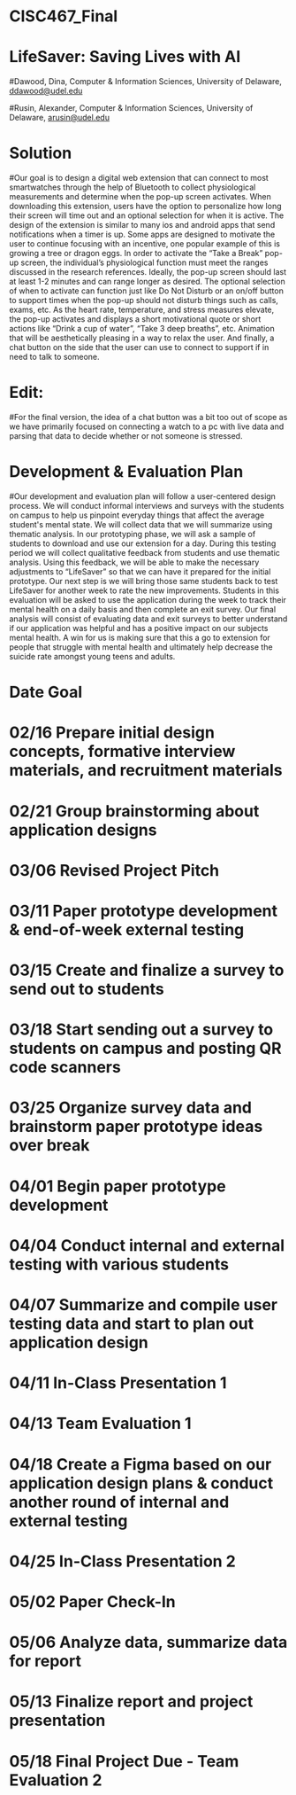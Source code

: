 # CISC467_Final

# LifeSaver: Saving Lives with AI

#Dawood, Dina, Computer & Information Sciences, University of Delaware, ddawood@udel.edu

#Rusin, Alexander, Computer & Information Sciences, University of Delaware, arusin@udel.edu

# Solution
#Our goal is to design a digital web extension that can connect to most smartwatches through the help of Bluetooth to collect physiological measurements and determine when the pop-up screen activates. When downloading this extension, users have the option to personalize how long their screen will time out and an optional selection for when it is active. The design of the extension is similar to many ios and android apps that send notifications when a timer is up. Some apps are designed to motivate the user to continue focusing with an incentive, one popular example of this is growing a tree or dragon eggs. In order to activate the “Take a Break” pop-up screen, the individual’s physiological function must meet the ranges discussed in the research references. Ideally, the pop-up screen should last at least 1-2 minutes and can range longer as desired. The optional selection of when to activate can function just like Do Not Disturb or an on/off button to support times when the pop-up should not disturb things such as calls, exams, etc. As the heart rate, temperature, and stress measures elevate, the pop-up activates and displays a short motivational quote or short actions like “Drink a cup of water”, “Take 3 deep breaths”, etc. Animation that will be aesthetically pleasing in a way to relax the user. And finally, a chat button on the side that the user can use to connect to support if in need to talk to someone.

# Edit: 
#For the final version, the idea of a chat button was a bit too out of scope as we have primarily focused on connecting a watch to a pc with live data and parsing that data to decide whether or not someone is stressed.

# Development & Evaluation Plan
#Our development and evaluation plan will follow a user-centered design process. We will conduct informal interviews and surveys with the students on campus to help us pinpoint everyday things that affect the average student's mental state. We will collect data that we will summarize using thematic analysis. In our prototyping phase, we will ask a sample of students to download and use our extension for a day. During this testing period we will collect qualitative feedback from students and use thematic analysis. Using this feedback, we will be able to make the necessary adjustments to “LifeSaver” so that we can have it prepared for the initial prototype. Our next step is we will bring those same students back to test LifeSaver for another week to rate the new improvements. Students in this evaluation will be asked to use the application during the week to track their mental health on a daily basis and then complete an exit survey. Our final analysis will consist of evaluating data and exit surveys to better understand if our application was helpful and has a positive impact on our subjects mental health. A win for us is making sure that this a go to extension for people that struggle with mental health and ultimately help decrease the suicide rate amongst young teens and adults.

# Date Goal
# 02/16 Prepare initial design concepts, formative interview materials, and recruitment materials
# 02/21 Group brainstorming about application designs
# 03/06 Revised Project Pitch
# 03/11 Paper prototype development & end-of-week external testing
# 03/15 Create and finalize a survey to send out to students
# 03/18 Start sending out a survey to students on campus and posting QR code scanners
# 03/25 Organize survey data and brainstorm paper prototype ideas over break
# 04/01 Begin paper prototype development
# 04/04 Conduct internal and external testing with various students
# 04/07 Summarize and compile user testing data and start to plan out application design
# 04/11 In-Class Presentation 1
# 04/13 Team Evaluation 1
# 04/18 Create a Figma based on our application design plans & conduct another round of internal and external testing
# 04/25 In-Class Presentation 2
# 05/02 Paper Check-In
# 05/06 Analyze data, summarize data for report
# 05/13 Finalize report and project presentation
# 05/18 Final Project Due - Team Evaluation 2
